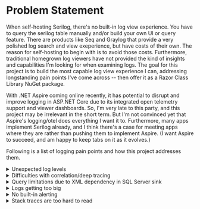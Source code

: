 # Problem Statement

When self-hosting Serilog, there's no built-in log view experience. You have to query the serilog table manually and/or build your own UI or query feature. There are products like Seq and Graylog that provide a very polished log search and view exeperience, but have costs of their own. The reason for self-hosting to begin with is to avoid those costs. Furthermore, traditional homegrown log viewers have not provided the kind of insights and capabilities I'm looking for when examining logs. The goal for this project is to build the most capable log view experience I can, addressing longstanding pain points I've come across -- then offer it as a Razor Class Library NuGet package. 

With .NET Aspire coming online recently, it has potential to disrupt and improve logging in ASP.NET Core due to its integrated open telemetry support and viewer dashboards. So, I'm very late to this party, and this project may be irrelevant in the short term. But I'm not convinced yet that Aspire's logging/otel does everything I want it to. Furthermore, many apps implement Serilog already, and I think there's a case for meeting apps where they are rather than pushing them to implement Aspire. (I want Aspire to succeed, and am happy to keep tabs on it as it evolves.)

Following is a list of logging pain points and how this project addresses them.

<details>
  <summary>Unexpected log levels</summary>
  
  Over the years, I've had a hard time getting log levels and namespaces right -- that is, getting the desired level of logging at the right places in my code. Also, I didn't know until recently know there was a way to change levels at runtime without restarting my apps.

  This project does these things:
  - Offers the [LogLevels](https://github.com/adamfoneil/SerilogViewer/blob/master/SerilogViewer.Abstractions/LogLevels.cs) abstract class.
  - Implement this in your project to define your default logging levels by namespace prefix. Sample implementation is [ApplicationLogLevels](https://github.com/adamfoneil/SerilogViewer/blob/master/SampleApp/ApplicationLogLevels.cs).
  - Configure levels at runtime via the [LevelToggle](https://github.com/adamfoneil/SerilogViewer/blob/master/SerilogViewer.RCL/LevelToggle.razor) component
  
  ![image](https://github.com/user-attachments/assets/aa45b46f-0fe3-4814-ab36-f097ca1f9c5a)

  You can see which levels are in effect on which namespaces via the [SourceContextFilter](https://github.com/adamfoneil/SerilogViewer/blob/e83c1c5927c03bc47f8a0eecc70d097eaf513f23/SerilogViewer.RCL/SourceContextFilter.razor#L26).
  
  ![image](https://github.com/user-attachments/assets/953c275c-a31f-440a-9e34-0597fad0c79d)

</details>

<details>
  <summary>Difficulties with correlation/deep tracing</summary>
</details>

<details>
  <summary>Query limitations due to XML dependency in SQL Server sink</summary>
</details>

<details>
  <summary>Logs getting too big</summary>
</details>

<details>
  <summary>No built-in alerting</summary>
</details>

<details>
  <summary>Stack traces are too hard to read</summary>
</details>
